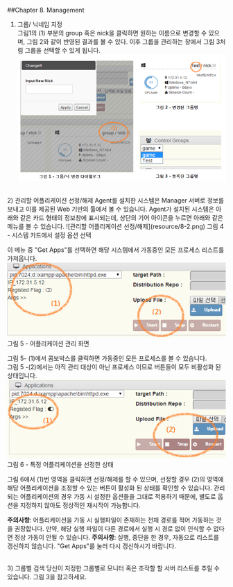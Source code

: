 ##Chapter 8. Management

1) 그룹/ 닉네임 지정  
그림1의 (1) 부분의 group 혹은 nick을 클릭하면 원하는 이름으로 변경할 수 있으며,
그림 2와 같이 반영된 결과를 볼 수 있다. 이후 그룹을 관리하는 창에서 그림 3처럼 그룹을 선택할 수 있게 됩니다.  
![그룹/ 닉네임 지정](resource/8-1.PNG)

<br>
2) 관리할 어플리케이션 선정/해제  
Agent를 설치한 시스템은 Manager 서버로 정보를 보내고 이를 제공된 Web 기반의 툴에서 볼 수 있습니다. Agent가 설치된 시스템은 아래와 같은 카드 형태의 정보창에 표시되는데, 상단의 기어 아이콘을 누르면 아래와 같은 메뉴를 볼 수 있습니다.  
![관리할 어플리케이션 선정/해제](resource/8-2.png)  
 그림 4 - 시스템 카드에서 설정 옵션 선택

이 메뉴 중 "Get Apps"를 선택하면 해당 시스템에서 가동중인 모든 프로세스 리스트를 가져옵니다.  
![Get Apps](resource/8-3.png)  
그림 5 - 어플리케이션 관리 화면

그림 5- (1)에서 콤보박스를 클릭하면 가동중인 모든 프로세스를 볼 수 있습니다.  
그림 5 -(2)에서는 아직 관리 대상이 아닌 프로세스 이므로 버튼들이 모두 비활성화 된 상태입니다.  
![특정 어플리케이션을 선정한 상태](resource/8-4.png)  
그림 6 - 특정 어플리케이션을 선정한 상태


그림 6에서 (1)번 영역을 클릭하면 선정/해제를 할 수 있으며, 선정할 경우 (2)의 영역에 해당 어플리케이션을 조정할 수 있는 버튼이 활성화 된 상태를 확인할 수 있습니다.
관리되는 어플리케이션의 경우 가동 시 설정한 옵션들을 그대로 적용하기 때문에, 별도로 옵션을 지정하지 않아도 정상적인 재시작이 가능합니다.

**주의사항**: 어플리케이션을 가동 시 실행파일이 존재하는 전체 경로를 적어 가동하는 것을 권장합니다. 만약, 해당 실행 파일이 다른 경로에서 실행 시 경로 없이 인식할 수 없다면 정상 가동이 안될 수 있습니다.
**주의사항**: 실행, 중단을 한 경우, 자동으로 리스트를 갱신하지 않습니다. "Get Apps"를 눌러 다시 갱신하시기 바랍니다.

<br>
3) 그룹별 검색  
당신이 지정한 그룹별로 모니터 혹은 조작할 할 서버 리스트를 추릴 수 있습니다. 그림 3을 참고하세요.
 
